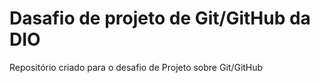 # Dasafio de projeto de Git/GitHub da DIO
Repositório criado para o desafio de Projeto sobre Git/GitHub
